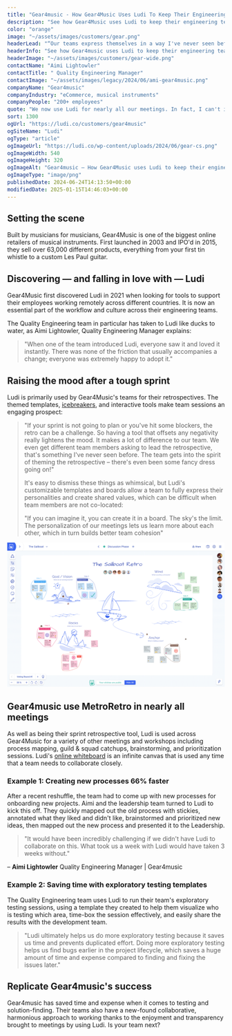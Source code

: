 ```yaml
---
title: "Gear4music - How Gear4Music Uses Ludi To Keep Their Engineering Teams Working In Harmony"
description: "See how Gear4Music uses Ludi to keep their engineering teams working in harmony."
color: "orange"
image: "~/assets/images/customers/gear.png"
headerLead: "“Our teams express themselves in a way I've never seen before"
headerInfo: "See how Gear4music uses Ludi to keep their engineering teams working in harmony."
headerImage: "~/assets/images/customers/gear-wide.png"
contactName: "Aimi Lightowler"
contactTitle: " Quality Engineering Manager"
contactImage: "~/assets/images/legacy/2024/06/ami-gear4music.png"
companyName: "Gear4music"
companyIndustry: "eCommerce, musical instruments"
companyPeople: "200+ employees"
quote: "We now use Ludi for nearly all our meetings. In fact, I can't imagine how our hybrid teams would collaborate without it. Everything would be 3x slower."
sort: 1300
ogUrl: "https://ludi.co/customers/gear4music"
ogSiteName: "Ludi"
ogType: "article"
ogImageUrl: "https://ludi.co/wp-content/uploads/2024/06/gear-cs.png"
ogImageWidth: 540
ogImageHeight: 320
ogImageAlt: "Gear4music – How Gear4Music uses Ludi to keep their engineering teams working in harmony"
ogImageType: "image/png"
publishedDate: 2024-06-24T14:13:50+00:00
modifiedDate: 2025-01-15T14:46:03+00:00
---
```


## Setting the scene

Built by musicians for musicians, Gear4Music is one of the biggest online retailers of musical instruments. First launched in 2003 and IPO'd in 2015, they sell over 63,000 different products, everything from your first tin whistle to a custom Les Paul guitar.

## Discovering — and falling in love with — Ludi

Gear4Music first discovered Ludi in 2021 when looking for tools to support their employees working remotely across different countries. It is now an essential part of the workflow and culture across their engineering teams.

The Quality Engineering team in particular has taken to Ludi like ducks to water, as Aimi Lightowler, Quality Engineering Manager explains:

> "When one of the team introduced Ludi, everyone saw it and loved it instantly. There was none of the friction that usually accompanies a change; everyone was extremely happy to adopt it."

## Raising the mood after a tough sprint

Ludi is primarily used by Gear4Music's teams for their retrospectives. The themed templates, [icebreakers](/templates/icebreakers), and interactive tools make team sessions an engaging prospect:

> "If your sprint is not going to plan or you've hit some blockers, the retro can be a challenge. So having a tool that offsets any negativity really lightens the mood. It makes a lot of difference to our team. We even get different team members asking to lead the retrospective, that's something I've never seen before. The team gets into the spirit of theming the retrospective – there's even been some fancy dress going on!"
>
> It's easy to dismiss these things as whimsical, but Ludi's customizable templates and boards allow a team to fully express their personalities and create shared values, which can be difficult when team members are not co-located:
>
> "If you can imagine it, you can create it in a board. The sky's the limit. The personalization of our meetings lets us learn more about each other, which in turn builds better team cohesion"

![](../../assets/images/legacy/2024/01/d0a25b64656259027be42b28aec8b96e9597cba1-1024x679.png)

## Gear4music use MetroRetro in nearly all meetings

As well as being their sprint retrospective tool, Ludi is used across Gear4Music for a variety of other meetings and workshops including process mapping, guild & squad catchups, brainstorming, and prioritization sessions. Ludi's [online whiteboard](/online-whiteboard-for-agile-teams) is an infinite canvas that is used any time that a team needs to collaborate closely.

### Example 1: Creating new processes 66% faster

After a recent reshuffle, the team had to come up with new processes for onboarding new projects. Aimi and the leadership team turned to Ludi to kick this off. They quickly mapped out the old process with stickies, annotated what they liked and didn't like, brainstormed and prioritized new ideas, then mapped out the new process and presented it to the Leadership.

> "It would have been incredibly challenging if we didn't have Ludi to collaborate on this. What took us a week with Ludi would have taken 3 weeks without."

– **Aimi Lightowler** Quality Engineering Manager | Gear4music

### Example 2: Saving time with exploratory testing templates

The Quality Engineering team uses Ludi to run their team's exploratory testing sessions, using a template they created to help them visualize who is testing which area, time-box the session effectively, and easily share the results with the development team.

> "Ludi ultimately helps us do more exploratory testing because it saves us time and prevents duplicated effort. Doing more exploratory testing helps us find bugs earlier in the project lifecycle, which saves a huge amount of time and expense compared to finding and fixing the issues later."

## Replicate Gear4music's success

Gear4music has saved time and expense when it comes to testing and solution-finding. Their teams also have a new-found collaborative, harmonious approach to working thanks to the enjoyment and transparency brought to meetings by using Ludi. Is your team next?
